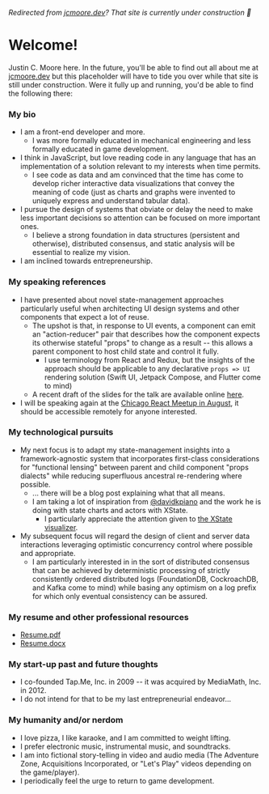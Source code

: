 _Redirected from [jcmoore.dev](https://jcmoore.dev)?  That site is currently under construction :construction:_

# Welcome!

Justin C. Moore here.  In the future, you'll be able to find out all about me at [jcmoore.dev](https://jcmoore.dev) but this placeholder will have to tide you over while that site is still under construction.  Were it fully up and running, you'd be able to find the following there:

### My bio
* I am a front-end developer and more.
  * I was more formally educated in mechanical engineering and less formally educated in game development.
* I think in JavaScript, but love reading code in any language that has an implementation of a solution relevant to my interests when time permits.
  * I see code as data and am convinced that the time has come to develop richer interactive data visualizations that convey the meaning of code (just as charts and graphs were invented to uniquely express and understand tabular data).
* I pursue the design of systems that obviate or delay the need to make less important decisions so attention can be focused on more important ones.
  * I believe a strong foundation in data structures (persistent and otherwise), distributed consensus, and static analysis will be essential to realize my vision.
* I am inclined towards entrepreneurship.

### My speaking references
* I have presented about novel state-management approaches particularly useful when architecting UI design systems and other components that expect a lot of reuse.
  * The upshot is that, in response to UI events, a component can emit an "action-reducer" pair that describes how the component expects its otherwise stateful "props" to change as a result -- this allows a parent component to host child state and control it fully.
    * I use terminology from React and Redux, but the insights of the approach should be applicable to any declarative `props => UI` rendering solution (Swift UI, Jetpack Compose, and Flutter come to mind)
  * A recent draft of the slides for the talk are available online [here](https://jfinity-state-basics.netlify.app/).
* I will be speaking again at the [Chicago React Meetup in August](https://www.meetup.com/React-Chicago/events/266727379/), it should be accessible remotely for anyone interested.

### My technological pursuits
* My next focus is to adapt my state-management insights into a framework-agnostic system that incorporates first-class considerations for "functional lensing" between parent and child component "props dialects" while reducing superfluous ancestral re-rendering where possible.
  * ... there will be a blog post explaining what that all means.
  * I am taking a lot of inspiration from [@davidkpiano](https://twitter.com/davidkpiano) and the work he is doing with state charts and actors with XState.
    * I particularly appreciate the attention given to [the XState visualizer](https://xstate.js.org/viz/).
* My subsequent focus will regard the design of client and server data interactions leveraging optimistic concurrency control where possible and appropriate.
  * I am particularly interested in in the sort of distributed consensus that can be achieved by deterministic processing of strictly consistently ordered distributed logs (FoundationDB, CockroachDB, and Kafka come to mind) while basing any optimism on a log prefix for which only eventual consistency can be assured.

### My resume and other professional resources
* [Resume.pdf](https://github.com/jcmoore/jcmoore/blob/master/justin_c_moore_resume_2020.pdf)
* [Resume.docx](https://github.com/jcmoore/jcmoore/blob/master/justin_c_moore_resume_2020.docx)

### My start-up past and future thoughts
* I co-founded Tap.Me, Inc. in 2009 -- it was acquired by MediaMath, Inc. in 2012.
* I do not intend for that to be my last entrepreneurial endeavor...

### My humanity and/or nerdom 
* I love pizza, I like karaoke, and I am committed to weight lifting.
* I prefer electronic music, instrumental music, and soundtracks.
* I am into fictional story-telling in video and audio media (The Adventure Zone, Acquisitions Incorporated, or "Let's Play" videos depending on the game/player).
* I periodically feel the urge to return to game development.
